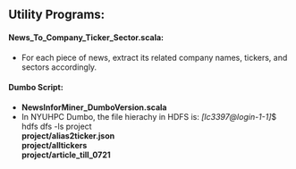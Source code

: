 ## Utility Programs:

#### News_To_Company_Ticker_Sector.scala:
- For each piece of news, extract its related company names, tickers, and sectors accordingly.

#### Dumbo Script:  
- **NewsInforMiner_DumboVersion.scala**
- In NYUHPC Dumbo, the file hierachy in HDFS is:
_[lc3397@login-1-1]_$ hdfs dfs -ls project   
**project/alias2ticker.json**  
**project/alltickers**  
**project/article_till_0721**  




